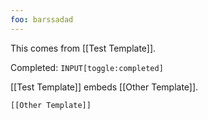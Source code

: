 ```yaml
---
foo: barssadad
---
```


This comes from [[Test Template]].

Completed: `INPUT[toggle:completed]`

[[Test Template]] embeds [[Other Template]].

```meta-bind-embed
[[Other Template]]
```